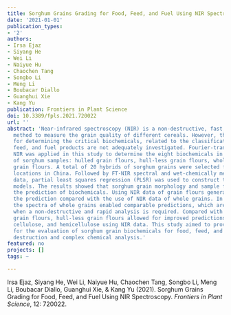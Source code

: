 ```yaml
---
title: Sorghum Grains Grading for Food, Feed, and Fuel Using NIR Spectroscopy
date: '2021-01-01'
publication_types:
- '2'
authors:
- Irsa Ejaz
- Siyang He
- Wei Li
- Naiyue Hu
- Chaochen Tang
- Songbo Li
- Meng Li
- Boubacar Diallo
- Guanghui Xie
- Kang Yu
publication: Frontiers in Plant Science
doi: 10.3389/fpls.2021.720022
url: ''
abstract: 'Near-infrared spectroscopy (NIR) is a non-destructive, fast, and low-cost
  method to measure the grain quality of different cereals. However, the feasibility
  for determining the critical biochemicals, related to the classifications for food,
  feed, and fuel products are not adequately investigated. Fourier-transform (FT)
  NIR was applied in this study to determine the eight biochemicals in four types
  of sorghum samples: hulled grain flours, hull-less grain flours, whole grains, and
  grain flours. A total of 20 hybrids of sorghum grains were selected from the two
  locations in China. Followed by FT-NIR spectral and wet-chemically measured biochemical
  data, partial least squares regression (PLSR) was used to construct the prediction
  models. The results showed that sorghum grain morphology and sample format affected
  the prediction of biochemicals. Using NIR data of grain flours generally improved
  the prediction compared with the use of NIR data of whole grains. In addition, using
  the spectra of whole grains enabled comparable predictions, which are recommended
  when a non-destructive and rapid analysis is required. Compared with the hulled
  grain flours, hull-less grain flours allowed for improved predictions for tannin,
  cellulose, and hemicellulose using NIR data. This study aimed to provide a reference
  for the evaluation of sorghum grain biochemicals for food, feed, and fuel without
  destruction and complex chemical analysis.'
featured: no
projects: []
tags: ~

---
```


Irsa Ejaz, Siyang He, Wei Li, Naiyue Hu, Chaochen Tang, Songbo Li, Meng Li, Boubacar Diallo, Guanghui Xie, & Kang Yu (2021). Sorghum Grains Grading for Food, Feed, and Fuel Using NIR Spectroscopy. *Frontiers in Plant Science*, 12: 720022.

